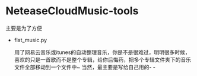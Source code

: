 # NeteaseCloudMusic-tools
主要是为了方便

* flat_music.py 

    用了网易云音乐或itunes的自动整理音乐，你是不是很难过，明明很多时候，喜欢的只是一首歌而不是整个专辑，给你后悔药，把多个专辑文件夹下的音乐文件全部移动到一个文件中~ 当然，最主要是写给自己用的- -
